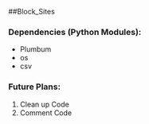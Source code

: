 ##Block_Sites

### Dependencies (Python Modules):
* Plumbum
* os 
* csv

### Future Plans:
1) Clean up Code
2) Comment Code




